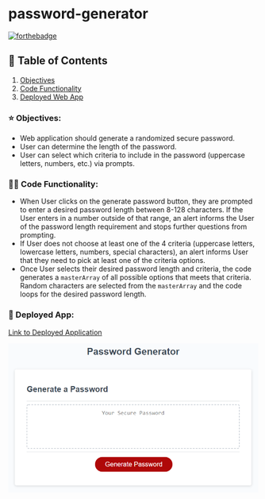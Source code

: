 # password-generator
[![forthebadge](https://forthebadge.com/images/badges/made-with-javascript.svg)](https://forthebadge.com)

## :book: Table of Contents
1. [Objectives](#objectives)
2. [Code Functionality](#code)
4. [Deployed Web App](#deployed)

### :star: Objectives:<a name="objectives"></a>
* Web application should generate a randomized secure password. 
* User can determine the length of the password.
* User can select which criteria to include in the password (uppercase letters, numbers, etc.) via prompts.

### :mage_woman: Code Functionality:<a name="code"></a>
* When User clicks on the generate password button, they are prompted to enter a desired password length between 8-128 characters. If the User enters in a number outside of that range, an alert informs the User of the password length requirement and stops further questions from prompting.
* If User does not choose at least one of the 4 criteria (uppercase letters, lowercase letters, numbers, special characters), an alert informs User that they need to pick at least one of the criteria options.
* Once User selects their desired password length and criteria, the code generates a `masterArray` of all possible options that meets that criteria. Random characters are selected from the `masterArray` and the code loops for the desired password length.

### :triangular_ruler: Deployed App:<a name="deployed"></a>

[Link to Deployed Application](https://marina-russ.github.io/password-generator/)

![Screenshot of Deployed App](assets/screenshot.png)
